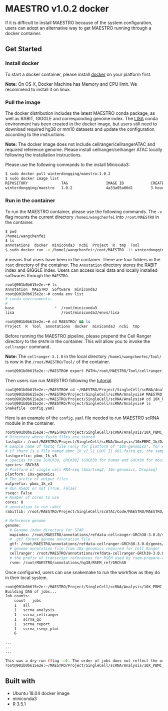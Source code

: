 # MAESTRO v1.0.2 docker

If it is difficult to install MAESTRO because of the system configuration, users can adopt an alternative way to get MAESTRO running through a docker container.

## Get Started

### Install docker

To start a docker container, please install [docker](https://docs.docker.com/install/) on your platform first. 

**Note:** On OS X, Docker Machine has Memory and CPU limit. We recommend to install it on linux.

### Pull the image

The docker distribution includes the latest MAESTRO conda package, as well as RABIT, GIGGLE and corresponding genome index. The [LISA](https://github.com/qinqian/lisa) conda environment has been created in the docker image, but users still need to download required hg38 or mm10 datasets and update the configuration according to the instructions.

**Note:** The docker image does not include cellranger/cellrangerATAC and required reference genome. Please install cellranger/cellranger ATAC locally following the installation instructions.

Please use the following commands to the install Minicoda3:

``` bash
$ sudo docker pull winterdongqing/maestro:1.0.2
$ sudo docker image list
REPOSITORY               TAG                 IMAGE ID            CREATED             SIZE
winterdongqing/maestro   1.0.2               4a33a05a06d1        3 hours ago         11.4GB
```

### Run in the container

To run the MAESTRO container, please use the following commands. The ```-v``` flag mounts the current directory ```/home1/wangchenfei``` into ```/root/MAESTRO``` in the container.

```bash
$ pwd
/home1/wangchenfei
$ ls
annotations  docker  miniconda3  ncbi  Project  R  tmp  Tool
$ sudo docker run -v /home1/wangchenfei:/root/MAESTRO -it winterdongqing/maestro:1.0.2
```

```#``` means that users have been in the container. There are four folders in the  ```root``` directory of the container. The ```Annotation``` directory stores the RABIT index and GIGGLE index. Users can access local data and locally installed softwares through the ```MAESTRO```.

```bash
root@901b0b615e2e:~# ls
Annotation  MAESTRO  Software  miniconda3
root@901b0b615e2e:~# conda env list
# conda environments:
#
base                  *  /root/miniconda3
lisa                     /root/miniconda3/envs/lisa

root@901b0b615e2e:~# cd MAESTRO/ && ls
Project  R  Tool  annotations  docker  miniconda3  ncbi  tmp
```

Before running the MAESTRO pipeline, please prepend the Cell Ranger directory to the ```$PATH``` in the container. This will allow you to invoke the ```cellranger``` command.

**Note:** The ```cellranger-3.1.0``` in the local directory ```/home1/wangchenfei/Tool/``` is now in the ```/root/MAESTRO/Tool/``` of the container.

```bash
root@901b0b615e2e:~/MAESTRO# export PATH=/root/MAESTRO/Tool/cellranger-3.1.0:$PATH
```

Then users can run MAESTRO following the [tutorial](../example/RNA_infrastructure_10x/RNA_infrastructure_10x.md).
```bash
root@901b0b615e2e:~/MAESTRO# cd ~/MAESTRO/Project/SingleCell/scRNA/Analysis/
root@901b0b615e2e:~/MAESTRO/Project/SingleCell/scRNA/Analysis# MAESTRO init -m scRNA -d 10X_PBMC_1k_docker
root@901b0b615e2e:~/MAESTRO/Project/SingleCell/scRNA/Analysis# cd 10X_PBMC_1k_docker
root@901b0b615e2e:~/MAESTRO/Project/SingleCell/scRNA/Analysis# ls
Snakefile  config.yaml
```

Here is an example of the ```config.yaml``` file needed to run MAESTRO scRNA module in the container.
```bash
root@901b0b615e2e:~/MAESTRO/Project/SingleCell/scRNA/Analysis/10X_PBMC_1k_docker# vi config.yaml
# Directory where fastq files are stored
fastqdir: /root/MAESTRO/Project/SingleCell/scRNA/Analysis/10xPBMC_1k/Data/pbmc_1k_v3_fastqs
# Sample name of fastq file (only for platform of "10x-genomics", for example,
# if there is a file named pbmc_1k_v2_S1_L001_I1_001.fastq.gz, the sample name is "pbmc_1k_v2". )
fastqprefix: pbmc_1k_v3
# Species to use [GRCh38, GRCm38] (GRCh38 for human and GRCm38 for mouse)
species: GRCh38
# Platform of single cell RNA-seq [Smartseq2, 10x-genomics, Dropseq]
platform: 10x-genomics
# The prefix of output files
outprefix: pbmc_1k_v3
# Run RSeQC or not [True, False]
rseqc: False
# Number of cores to use
cores: 8
# annotation to run rabit
rabitlib: /root/MAESTRO/Project/SingleCell/scATAC/Code/MAESTRO/MAESTRO/annotations/Rabit_lib

# Reference genome
genome:
  # Genome index directory for STAR
  mapindex: /root/MAESTRO/annotations/refdata-cellranger-GRCh38-3.0.0/star
  # .gtf format genome annotation file
  gtf: /root/MAESTRO/annotations/refdata-cellranger-GRCh38-3.0.0/genes/genes.gtf
  # genome annotation file from 10x-genomics required for Cell Ranger
  cellranger: /root/MAESTRO/annotations/refdata-cellranger-GRCh38-3.0.0
  # the prefix of transcript references for RSEM used by rsem-prepare-reference
  rsem: /root/MAESTRO/annotations/hg38/RSEM_ref/GRCh38
```

Once configured, users can use snakemake to run the workflow as they do in their local system.

```bash
root@901b0b615e2e:~/MAESTRO/Project/SingleCell/scRNA/Analysis/10X_PBMC_1k_docker# snakemake -np
Building DAG of jobs...
Job counts:
	count	jobs
	1	all
	1	scrna_analysis
	1	scrna_cellranger
	1	scrna_qc
	1	scrna_report
	1	scrna_rseqc_plot
	6

...
...
...

This was a dry-run (flag -n). The order of jobs does not reflect the order of execution.
root@901b0b615e2e:~/MAESTRO/Project/SingleCell/scRNA/Analysis/10X_PBMC_1k_docker# nohup snakemake --cores 10 > 10X_PBMC_1k_docker.out &
```

## Built with
* Ubuntu 18.04 docker image
* miniconda3
* R 3.5.1
